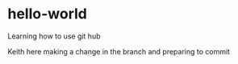# hello-world
Learning how to use git hub

Keith here making a change in the branch and preparing to commit
